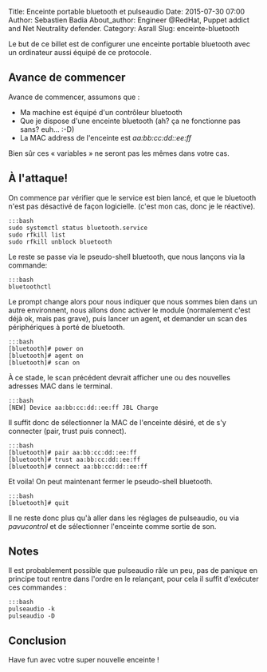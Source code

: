 Title: Enceinte portable bluetooth et pulseaudio
Date: 2015-07-30 07:00
Author: Sebastien Badia
About_author: Engineer @RedHat, Puppet addict and Net Neutrality defender.
Category: Asrall
Slug: enceinte-bluetooth

Le but de ce billet est de configurer une enceinte portable bluetooth avec un
ordinateur aussi équipé de ce protocole.

## Avance de commencer

Avance de commencer, assumons que :

* Ma machine est équipé d'un contrôleur bluetooth
* Que je dispose d'une enceinte bluetooth (ah? ça ne fonctionne pas sans? euh… :-D)
* La MAC address de l'enceinte est *aa:bb:cc:dd::ee:ff*

Bien sûr ces « variables » ne seront pas les mêmes dans votre cas.

## À l'attaque!

On commence par vérifier que le service est bien lancé, et que le bluetooth
n'est pas désactivé de façon logicielle. (c'est mon cas, donc je le réactive).

    :::bash
    sudo systemctl status bluetooth.service
    sudo rfkill list
    sudo rfkill unblock bluetooth

Le reste se passe via le pseudo-shell bluetooth, que nous lançons via la
commande:

    :::bash
    bluetoothctl

Le prompt change alors pour nous indiquer que nous sommes bien dans un autre
environnent, nous allons donc activer le module (normalement c'est déjà ok, mais
pas grave), puis lancer un agent, et demander un scan des périphériques à porté
de bluetooth.

    :::bash
    [bluetooth]# power on
    [bluetooth]# agent on
    [bluetooth]# scan on

À ce stade, le scan précédent devrait afficher une ou des nouvelles adresses
MAC dans le terminal.

    :::bash
    [NEW] Device aa:bb:cc:dd::ee:ff JBL Charge

Il suffit donc de sélectionner la MAC de l'enceinte désiré, et de s'y connecter
(pair, trust puis connect).

    :::bash
    [bluetooth]# pair aa:bb:cc:dd::ee:ff
    [bluetooth]# trust aa:bb:cc:dd::ee:ff
    [bluetooth]# connect aa:bb:cc:dd::ee:ff

Et voila! On peut maintenant fermer le pseudo-shell bluetooth.

    :::bash
    [bluetooth]# quit

Il ne reste donc plus qu'à aller dans les réglages de pulseaudio, ou via
*pavucontrol* et de sélectionner l'enceinte comme sortie de son.

## Notes

Il est probablement possible que pulseaudio râle un peu, pas de panique en
principe tout rentre dans l'ordre en le relançant, pour cela il suffit
d'exécuter ces commandes :

    :::bash
    pulseaudio -k
    pulseaudio -D

## Conclusion

Have fun avec votre super nouvelle enceinte !
